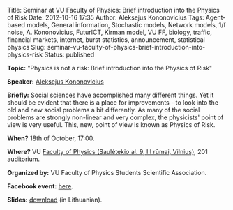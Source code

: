 Title: Seminar at VU Faculty of Physics: Brief introduction into the Physics of Risk
Date: 2012-10-16 17:35
Author: Aleksejus Kononovicius
Tags: Agent-based models, General information, Stochastic models, Network models, 1/f noise, A. Kononovicius, FuturICT, Kirman model, VU FF, biology, traffic, financial markets, internet, burst statistics, announcement, statistical physics
Slug: seminar-vu-faculty-of-physics-brief-introduction-into-physics-risk
Status: published

**Topic:** "Physics is not a risk: Brief introduction into the Physics of
Risk"  

**Speaker:** [Aleksejus Kononovicius](http://kononovicius.lt/)  

**Briefly:** Social sciences have accomplished many different things.  Yet
it should be evident that there is a place for improvements - to look into
the old and new social problems a bit differently. As many of the social
problems are strongly non-linear and very complex, the physicists' point of
view is very useful. This, new, point of view is known as Physics of Risk.  

**When?** 18th of October, 17:00.  

**Where?** VU [Faculty of Physics (Saulėtekio al. 9, III rūmai,
Vilnius)](https://www.ff.vu.lt/), 201 auditorium.  

**Organized by:** VU Faculty of Physics Students Scientific Association.  

**Facebook event:**
[here](https://www.facebook.com/events/395011713904204/).

**Slides:** [download](/uploads/2012/Kononovicius2012SMD.pdf) (in
Lithuanian).
